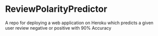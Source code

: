 # ReviewPolarityPredictor
A repo for deploying a web application on Heroku which predicts a given user review negative or positive with 90% Accuracy
